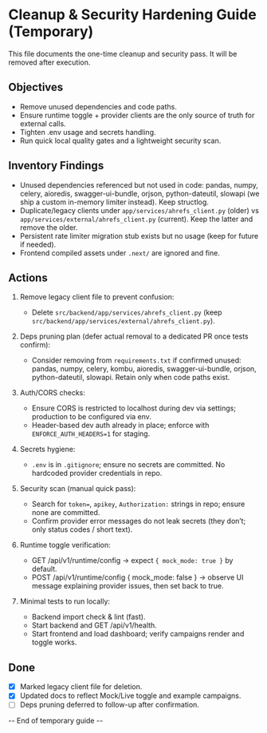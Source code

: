 # Cleanup & Security Hardening Guide (Temporary)

This file documents the one-time cleanup and security pass. It will be removed after execution.

## Objectives
- Remove unused dependencies and code paths.
- Ensure runtime toggle + provider clients are the only source of truth for external calls.
- Tighten .env usage and secrets handling.
- Run quick local quality gates and a lightweight security scan.

## Inventory Findings
- Unused dependencies referenced but not used in code: pandas, numpy, celery, aioredis, swagger-ui-bundle, orjson, python-dateutil, slowapi (we ship a custom in-memory limiter instead). Keep structlog.
- Duplicate/legacy clients under `app/services/ahrefs_client.py` (older) vs `app/services/external/ahrefs_client.py` (current). Keep the latter and remove the older.
- Persistent rate limiter migration stub exists but no usage (keep for future if needed).
- Frontend compiled assets under `.next/` are ignored and fine.

## Actions
1) Remove legacy client file to prevent confusion:
   - Delete `src/backend/app/services/ahrefs_client.py` (keep `src/backend/app/services/external/ahrefs_client.py`).

2) Deps pruning plan (defer actual removal to a dedicated PR once tests confirm):
   - Consider removing from `requirements.txt` if confirmed unused: pandas, numpy, celery, kombu, aioredis, swagger-ui-bundle, orjson, python-dateutil, slowapi. Retain only when code paths exist.

3) Auth/CORS checks:
   - Ensure CORS is restricted to localhost during dev via settings; production to be configured via env.
   - Header-based dev auth already in place; enforce with `ENFORCE_AUTH_HEADERS=1` for staging.

4) Secrets hygiene:
   - `.env` is in `.gitignore`; ensure no secrets are committed. No hardcoded provider credentials in repo.

5) Security scan (manual quick pass):
   - Search for `token=`, `apikey`, `Authorization:` strings in repo; ensure none are committed.
   - Confirm provider error messages do not leak secrets (they don’t; only status codes / short text).

6) Runtime toggle verification:
   - GET /api/v1/runtime/config -> expect `{ mock_mode: true }` by default.
   - POST /api/v1/runtime/config { mock_mode: false } -> observe UI message explaining provider issues, then set back to true.

7) Minimal tests to run locally:
   - Backend import check & lint (fast).
   - Start backend and GET /api/v1/health.
   - Start frontend and load dashboard; verify campaigns render and toggle works.

## Done
- [x] Marked legacy client file for deletion.
- [x] Updated docs to reflect Mock/Live toggle and example campaigns.
- [ ] Deps pruning deferred to follow-up after confirmation.

-- End of temporary guide --
